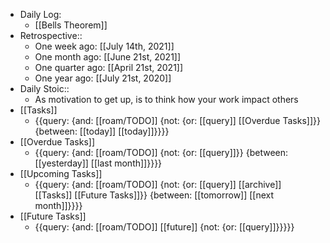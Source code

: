 - Daily Log:
    - [[Bells Theorem]]
- Retrospective::
    - One week ago: [[July 14th, 2021]]
    - One month ago: [[June 21st, 2021]]
    - One quarter ago: [[April 21st, 2021]]
    - One year ago: [[July 21st, 2020]]
- Daily Stoic::
    - As motivation to get up, is to think how your work impact others
- [[Tasks]]
    - {{query: {and: [[roam/TODO]] {not: {or: [[query]] [[Overdue Tasks]]}} {between: [[today]] [[today]]}}}}
- [[Overdue Tasks]]
    - {{query: {and: [[roam/TODO]] {not: {or: [[query]]}} {between: [[yesterday]] [[last month]]}}}}
- [[Upcoming Tasks]]
    - {{query: {and: [[roam/TODO]] {not: {or: [[query]] [[archive]] [[Tasks]] [[Future Tasks]]}} {between: [[tomorrow]] [[next month]]}}}}
- [[Future Tasks]]
    - {{query: {and: [[roam/TODO]] [[future]] {not: {or: [[query]]}}}}}

